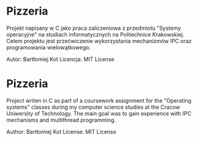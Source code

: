 # Pizzeria 
Projekt napisany w C jako praca zaliczeniowa z przedmiotu "Systemy operacyjne" na studiach informatycznych na Politechnice Krakowskiej.
Celem projektu jest przećwiczenie wykorzystania mechanizmów IPC oraz programowania wielowątkowego. 

Autor: Bartłomiej Kot
Licencja: MIT License

# Pizzeria
Project writen in C as part of a coursework assignment for the "Operating systems" classes during my computer science studies at the Cracow Uniwersity of Technology. 
The main goal was to gain experience with IPC mechanisms and multithread programming. 

Author: Bartłomiej Kot
License: MIT License
